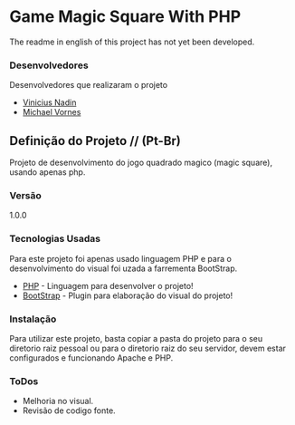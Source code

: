# Game Magic Square With PHP
The readme in english of this project has not yet been developed.

### Desenvolvedores
Desenvolvedores que realizaram o projeto
* [Vinicius Nadin]
* [Michael Vornes]

## Definição do Projeto // (Pt-Br)

Projeto de desenvolvimento do jogo quadrado magico (magic square), usando apenas php.

### Versão

1.0.0

### Tecnologias Usadas
Para este projeto foi apenas usado linguagem PHP e para o desenvolvimento do visual foi uzada a farrementa BootStrap.

* [PHP] - Linguagem para desenvolver o projeto!
* [BootStrap] - Plugin para elaboração do visual do projeto!

### Instalação
Para utilizar este projeto, basta copiar a pasta do projeto para o seu diretorio raiz pessoal
ou para o diretorio raiz do seu servidor, devem estar configurados e funcionando Apache e PHP.

### ToDos

- Melhoria no visual.
- Revisão de codigo fonte.

[PHP]: <https://secure.php.net/>
[BootStrap]: <http://getbootstrap.com/>
[Vinicius Nadin]: https://github.com/viniciato
[Michael Vornes]: https://github.com/mvornes
